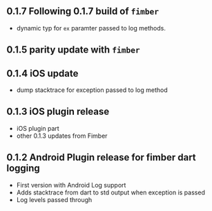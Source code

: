 ## 0.1.7 Following 0.1.7 build of `fimber`

* dynamic typ for `ex` paramter passed to log methods.

## 0.1.5 parity update with `fimber`

## 0.1.4 iOS update

* dump stacktrace for exception passed to log method

## 0.1.3 iOS plugin release

* iOS plugin part
* other 0.1.3 updates from Fimber

## 0.1.2 Android Plugin release for fimber dart logging

* First version with Android Log support
* Adds stacktrace from dart to std output when exception is passed
* Log levels passed through
